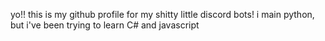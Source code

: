 yo!! this is my github profile for my shitty little discord bots! i main python, but i've been trying to learn C# and javascript

